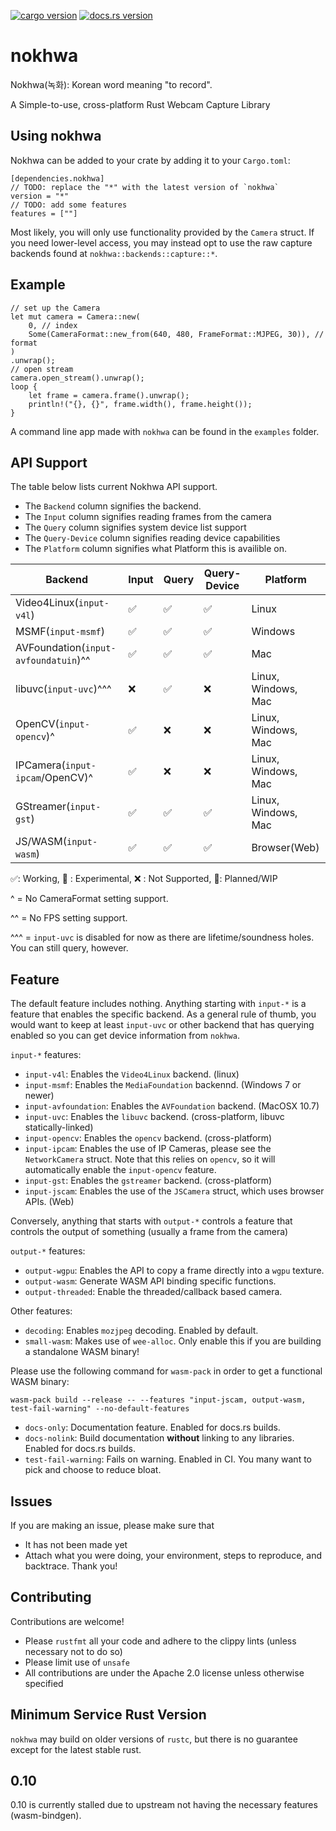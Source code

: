 [![cargo version](https://img.shields.io/crates/v/nokhwa.svg)](https://crates.io/crates/nokhwa) [![docs.rs version](https://img.shields.io/docsrs/nokhwa)](https://docs.rs/nokhwa/latest/nokhwa/)
# nokhwa
Nokhwa(녹화): Korean word meaning "to record".

A Simple-to-use, cross-platform Rust Webcam Capture Library

## Using nokhwa
Nokhwa can be added to your crate by adding it to your `Cargo.toml`:
```.ignore
[dependencies.nokhwa]
// TODO: replace the "*" with the latest version of `nokhwa`
version = "*"
// TODO: add some features
features = [""]
```

Most likely, you will only use functionality provided by the `Camera` struct. If you need lower-level access, you may instead opt to use the raw capture backends found at `nokhwa::backends::capture::*`.

## Example

```.ignore
// set up the Camera
let mut camera = Camera::new(
    0, // index
    Some(CameraFormat::new_from(640, 480, FrameFormat::MJPEG, 30)), // format
)
.unwrap();
// open stream
camera.open_stream().unwrap();
loop {
    let frame = camera.frame().unwrap();
    println!("{}, {}", frame.width(), frame.height());
}
```
A command line app made with `nokhwa` can be found in the `examples` folder.

## API Support
The table below lists current Nokhwa API support.
- The `Backend` column signifies the backend.
- The `Input` column signifies reading frames from the camera
- The `Query` column signifies system device list support
- The `Query-Device` column signifies reading device capabilities
- The `Platform` column signifies what Platform this is availible on.

 | Backend                             | Input              | Query             | Query-Device       | Platform            |
 |-------------------------------------|--------------------|-------------------|--------------------|---------------------|
 | Video4Linux(`input-v4l`)            | ✅                 | ✅                 | ✅                 | Linux               |
 | MSMF(`input-msmf`)                  | ✅                 | ✅                 | ✅                 | Windows             |
 | AVFoundation(`input-avfoundatuin`)^^| ✅                 | ✅                 | ✅                 | Mac                 |
 | libuvc(`input-uvc`)^^^              | ❌                 | ✅                 | ❌                 | Linux, Windows, Mac |
 | OpenCV(`input-opencv`)^             | ✅                 | ❌                 | ❌                 | Linux, Windows, Mac |
 | IPCamera(`input-ipcam`/OpenCV)^     | ✅                 | ❌                 | ❌                 | Linux, Windows, Mac |
 | GStreamer(`input-gst`)              | ✅                 | ✅                 | ✅                 | Linux, Windows, Mac |
 | JS/WASM(`input-wasm`)               | ✅                 | ✅                 | ✅                 | Browser(Web)        |

 ✅: Working, 🔮 : Experimental, ❌ : Not Supported, 🚧: Planned/WIP

  ^ = No CameraFormat setting support.

  ^^ = No FPS setting support.

  ^^^ = `input-uvc` is disabled for now as there are lifetime/soundness holes. You can still query, however.
## Feature
The default feature includes nothing. Anything starting with `input-*` is a feature that enables the specific backend. 
As a general rule of thumb, you would want to keep at least `input-uvc` or other backend that has querying enabled so you can get device information from `nokhwa`.

`input-*` features:
 - `input-v4l`: Enables the `Video4Linux` backend. (linux)
 - `input-msmf`: Enables the `MediaFoundation` backennd. (Windows 7 or newer)
 - `input-avfoundation`: Enables the `AVFoundation` backend. (MacOSX 10.7)
 - `input-uvc`: Enables the `libuvc` backend. (cross-platform, libuvc statically-linked)
 - `input-opencv`: Enables the `opencv` backend. (cross-platform) 
 - `input-ipcam`: Enables the use of IP Cameras, please see the `NetworkCamera` struct. Note that this relies on `opencv`, so it will automatically enable the `input-opencv` feature.
 - `input-gst`: Enables the `gstreamer` backend. (cross-platform)
 - `input-jscam`: Enables the use of the `JSCamera` struct, which uses browser APIs. (Web)

Conversely, anything that starts with `output-*` controls a feature that controls the output of something (usually a frame from the camera)

`output-*` features:
 - `output-wgpu`: Enables the API to copy a frame directly into a `wgpu` texture.
 - `output-wasm`: Generate WASM API binding specific functions.
 - `output-threaded`: Enable the threaded/callback based camera. 

Other features:
 - `decoding`: Enables `mozjpeg` decoding. Enabled by default.  
 - `small-wasm`: Makes use of `wee-alloc`. Only enable this if you are building a standalone WASM binary!

 Please use the following command for `wasm-pack` in order to get a functional WASM binary:
 ```.ignore
 wasm-pack build --release -- --features "input-jscam, output-wasm, test-fail-warning" --no-default-features 
 ```
 - `docs-only`: Documentation feature. Enabled for docs.rs builds.
 - `docs-nolink`: Build documentation **without** linking to any libraries. Enabled for docs.rs builds.
 - `test-fail-warning`: Fails on warning. Enabled in CI.
You many want to pick and choose to reduce bloat.

## Issues
If you are making an issue, please make sure that
 - It has not been made yet
 - Attach what you were doing, your environment, steps to reproduce, and backtrace.
Thank you!

## Contributing
Contributions are welcome!
 - Please `rustfmt` all your code and adhere to the clippy lints (unless necessary not to do so)
 - Please limit use of `unsafe`
 - All contributions are under the Apache 2.0 license unless otherwise specified

## Minimum Service Rust Version
`nokhwa` may build on older versions of `rustc`, but there is no guarantee except for the latest stable rust. 

## 0.10
0.10 is currently stalled due to upstream not having the necessary features (wasm-bindgen).
